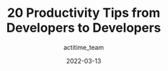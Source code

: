 ---
author: actitime_team
date: 2022-03-13
publisher: thepracticaldev
tags:
  - productivity
  - tips
target_url: https://dev.to/actitime/20-productivity-tips-from-developers-to-developers-3bnc
title: 20 Productivity Tips from Developers to Developers
---